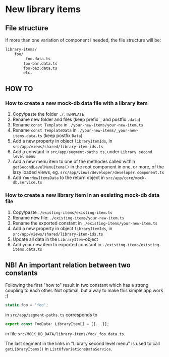 # New library items

## File structure

If more than one variation of component i needed, the file structure will be:

```bash
library-items/
    foo/
        _foo.data.ts
        foo-bar.data.ts
        foo-baz.data.ts
        etc.
```

## HOW TO

### How to create a new mock-db data file with a library item

1. Copy/paste the folder `./.TEMPLATE`
2. Rename new folder and files (keep prefix `_` and postfix `.data`)
3. Rename `const Template` in `./your-new-items/your-new-item.ts`
4. Rename `const TemplateData` in `./your-new-items/_your-new-items.data.ts` (keep postfix `Data`)
5. Add a new property in object `libraryItemIds`, in `src/app/views/shared/library-item-ids.ts`
6. Add a constant in `src/app/segment-paths.ts`, under `Library second level menu`
7. Add a new menu item to one of the methodes called within `getSecondLevelMenuItems()` in the root component in one, or more, of the lazy loaded views, eg. `src/app/views/developer/developer.component.ts`
8. Add `YourNewItemsData` to the return object in `src/app/core/mock-db.service.ts`

### How to create a new library item in an exsisting mock-db data file

1. Copy/paste `./existing-items/existing-item.ts`
2. Rename new file: `./existing-items/your-new-item.ts`
3. Rename the exported constant in `./existing-items/your-new-item.ts`
4. Add a new property in object `libraryItemIds`, in `src/app/views/shared/library-item-ids.ts`
5. Update all data in the `LibraryItem`-object
6. Add your new item to exported constant in `./existing-items/existing-items.data.ts`

## NB! An important relation between two constants

Following the first "how to" result in two constant which has a strong coupling to each other. Not optimal, but a way to make this simple app work ;)

```ts
static foo = 'foo';
```

in `src/app/segment-paths.ts` corresponds to

```ts
export const FooData: LibraryItem[] = [{...}];
```

in file `src/MOCK_DB_DATA/library-items/foo/_foo.data.ts`.

The last segment in the links in "Library second level menu" is used to call `getLibraryItems()` in `ListOfVariationsDataService`.
